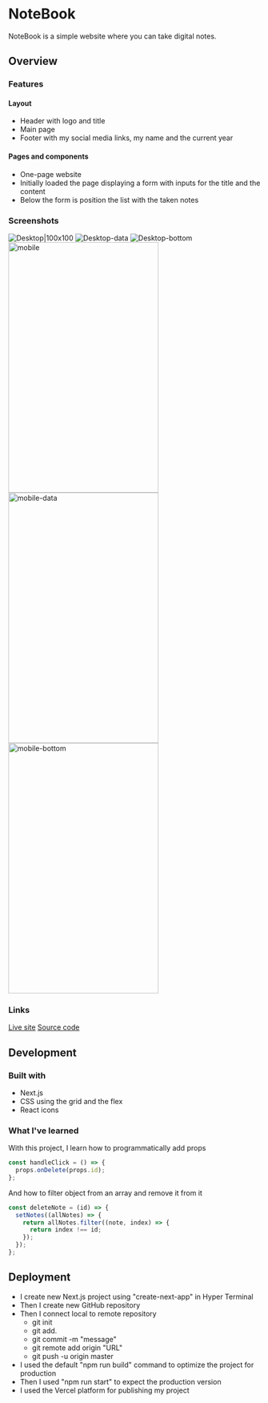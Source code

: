 # NoteBook

NoteBook is a simple website where you can take digital notes.

## Overview

### Features

#### Layout

- Header with logo and title
- Main page
- Footer with my social media links, my name and the current year

#### Pages and components

- One-page website
- Initially loaded the page displaying a form with inputs for the title and the content
- Below the form is position the list with the taken notes

### Screenshots

![Desktop|100x100](./public/images/desktop.png "Desktop")
![Desktop-data](./public/images/desktop-data.png "Desktop-data")
![Desktop-bottom](./public/images/desktop-bottom.png "Desktop-bottom")
<img src="./public/images/mobile.png" alt="mobile" width="300" height="500"/>
<img src="./public/images/mobile-data.png" alt="mobile-data" width="300" height="500"/>
<img src="./public/images/mobile-bottom.png" alt="mobile-bottom" width="300" height="500"/>

### Links

[Live site](https://notebook-rouge.vercel.app)
[Source code](https://github.com/NDraganov/notebook)

## Development

### Built with

- Next.js
- CSS using the grid and the flex
- React icons

### What I've learned

With this project, I learn how to programmatically add props

```js
const handleClick = () => {
  props.onDelete(props.id);
};
```

And how to filter object from an array and remove it from it

```js
const deleteNote = (id) => {
  setNotes((allNotes) => {
    return allNotes.filter((note, index) => {
      return index !== id;
    });
  });
};
```

## Deployment

- I create new Next.js project using "create-next-app" in Hyper Terminal
- Then I create new GitHub repository
- Then I connect local to remote repository
  - git init
  - git add.
  - git commit -m "message"
  - git remote add origin "URL"
  - git push -u origin master
- I used the default "npm run build" command to optimize the project for production
- Then I used "npm run start" to expect the production version
- I used the Vercel platform for publishing my project
